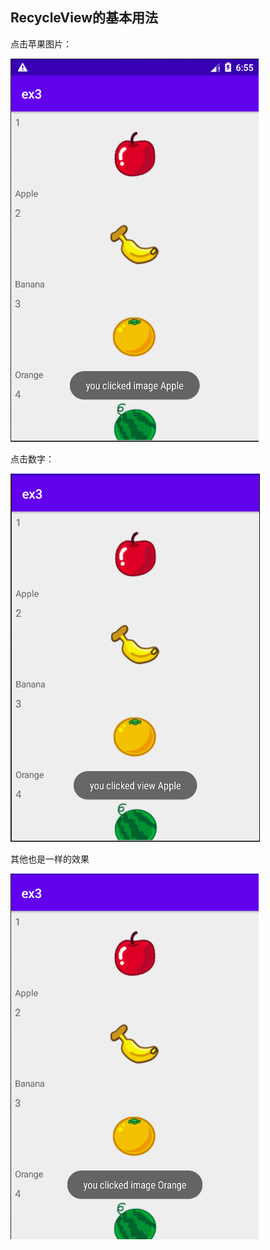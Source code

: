 ## RecycleView的基本用法

点击苹果图片：

![image-20201009145613999](res/image-20201009145613999.png)

点击数字：

![image-20201009145654438](res/image-20201009145654438.png)

其他也是一样的效果

![image-20201009145745799](res/image-20201009145745799.png)